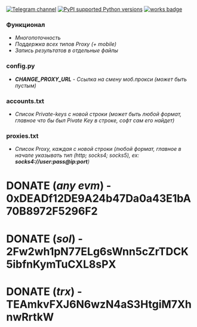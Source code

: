 [![Telegram channel](https://img.shields.io/endpoint?url=https://runkit.io/damiankrawczyk/telegram-badge/branches/master?url=https://t.me/n4z4v0d)](https://t.me/n4z4v0d)
[![PyPI supported Python versions](https://img.shields.io/pypi/pyversions/better-automation.svg)](https://www.python.org/downloads/release/python-3116/)
[![works badge](https://cdn.jsdelivr.net/gh/nikku/works-on-my-machine@v0.2.0/badge.svg)](https://github.com/nikku/works-on-my-machine)  

### Функционал  
+ _Многопоточность_
+ _Поддержка всех типов Proxy (+ mobile)_
+ _Запись результатов в отдельные файлы_  


### config.py  
+ _**CHANGE_PROXY_URL** - Ссылка на смену моб.прокси (может быть пустым)_  

### accounts.txt  
+ _Список Private-keys с новой строки (может быть любой формат, главное что бы был Pivate Key в строке, софт сам его найдет)_  


### proxies.txt  
+ _Список Proxy, каждая с новой строки (любой формат, главное в начале указывать тип (http; socks4; socks5), ex: **socks4://user:pass@ip:port**)_  

# DONATE (_any evm_) - 0xDEADf12DE9A24b47Da0a43E1bA70B8972F5296F2
# DONATE (_sol_) - 2Fw2wh1pN77ELg6sWnn5cZrTDCK5ibfnKymTuCXL8sPX
# DONATE (_trx_) - TEAmkvFXJ6N6wzN4aS3HtgiM7XhnwRrtkW
